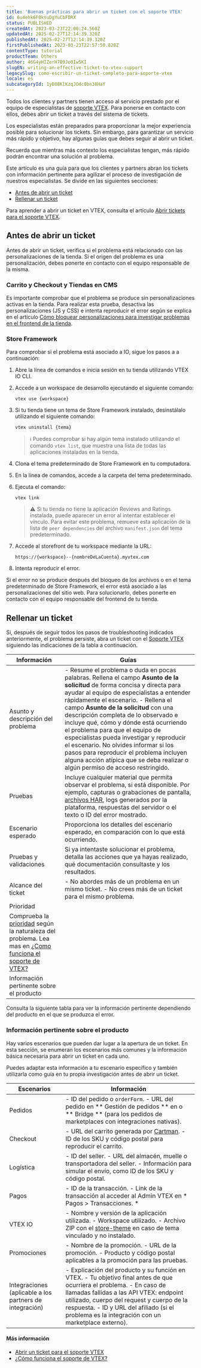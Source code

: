 ```yaml
---
title: 'Buenas prácticas para abrir un ticket con el soporte VTEX'
id: 6u4ehk6F0ksuDgYuCbFDRX
status: PUBLISHED
createdAt: 2023-03-23T22:00:24.560Z
updatedAt: 2025-02-27T12:14:39.320Z
publishedAt: 2025-02-27T12:14:39.320Z
firstPublishedAt: 2023-03-23T22:57:50.828Z
contentType: tutorial
productTeam: Others
author: 46G4yHIZerH7B9Jo0Iw5KI
slugEN: writing-an-effective-ticket-to-vtex-support
legacySlug: como-escribir-un-ticket-completo-para-soporte-vtex
locale: es
subcategoryId: 1yB08KlKzqJOdc0bn38HaY
---
```


Todos los clientes y partners tienen acceso al servicio prestado por el equipo de especialistas de [soporte VTEX](/es/faq/como-funciona-o-suporte-da-vtex--3kACEfni4m8Yxa1vnf2ebe). Para ponerse en contacto con ellos, debes abrir un ticket a través del sistema de tickets.

Los especialistas están preparados para proporcionar la mejor experiencia posible para solucionar los tickets. Sin embargo, para garantizar un servicio más rápido y objetivo, hay algunas guías que debes seguir al abrir un ticket.

Recuerda que mientras más contexto los especialistas tengan, más rápido podrán encontrar una solución al problema.

Este artículo es una guía para que los clientes y partners abran los tickets con información pertinente para agilizar el proceso de investigación de nuestros especialistas. Se divide en las siguientes secciones:

- [Antes de abrir un ticket](#antes-de-abrir-un-ticket)
- [Rellenar un ticket](#rellenar-un-ticket)

Para aprender a abrir un ticket en VTEX, consulta el artículo [Abrir tickets para el soporte VTEX](/es/tutorial/abrir-chamados-para-o-suporte-vtex--16yOEqpO32UQYygSmMSSAM).

## Antes de abrir un ticket

Antes de abrir un ticket, verifica si el problema está relacionado con las personalizaciones de la tienda. Si el origen del problema es una personalización, debes ponerte en contacto con el equipo responsable de la misma. 

### Carrito y Checkout y Tiendas en CMS

Es importante comprobar que el problema se produce sin personalizaciones activas en la tienda. Para realizar esta prueba, desactiva las personalizaciones (JS y CSS) e intenta reproducir el error según se explica en el artículo [Cómo bloquear personalizaciones para investigar problemas en el frontend de la tienda](/es/faq/como-bloquear-customizacoes-para-investigar-problemas-no-front-end-da-loja--5c1a4bvVK8rAvKLczhkCnY). 

### Store Framework
Para comprobar si el problema está asociado a IO, sigue los pasos a a continuación:

1.	Abre la línea de comandos e inicia sesión en tu tienda utilizando VTEX IO CLI.
2. Accede a un workspace de desarrollo ejecutando el siguiente comando:
    ```
    vtex use {workspace}
    ```
3.	Si tu tienda tiene un tema de Store Framework instalado, desinstálalo utilizando el siguiente comando:
    ```
    vtex uninstall {tema}
    ```
    > ℹ️ Puedes comprobar si hay algún tema instalado utilizando el comando `vtex list`, que muestra una lista de todas las aplicaciones instaladas en la tienda.
4.	Clona el tema predeterminado de Store Framework en tu computadora.
5.	En la línea de comandos, accede a la carpeta del tema predeterminado.
6.	Ejecuta el comando:

    ```
    vtex link
    ```

    > ⚠️ Si tu tienda no tiene la aplicación Reviews and Ratings instalada, puede aparecer un error al intentar establecer el vínculo. Para evitar este problema, remueve esta aplicación de la lista de `peer dependencies` del archivo `manifest.json` del tema predeterminado.

7.	Accede al storefront de tu workspace mediante la URL:
    ```
    https://{workspace}--{nombreDeLaCuenta}.myvtex.com
    ```
8.	Intenta reproducir el error.

Si el error no se produce después del bloqueo de los archivos o en el tema predeterminado de Store Framework, el error está asociado a las personalizaciones del sitio web. Para solucionarlo, debes ponerte en contacto con el equipo responsable del frontend de tu tienda.

## Rellenar un ticket

Si, después de seguir todos los pasos de troubleshooting indicados anteriormente, el problema persiste, abra un ticket con el [Soporte VTEX](/es/support?/cultureInfo=pt-br) siguiendo las indicaciones de la tabla a continuación.

| Información | Guías |
| ----------- | ----------- |
| Asunto y descripción del problema |  - Resume el problema o duda en pocas palabras. Rellena el campo **Asunto de la solicitud** de forma concisa y directa para ayudar al equipo de especialistas a entender rápidamente el escenario.   - Rellena el campo **Asunto de la solicitud** con una descripción completa de lo observado e incluye qué, cómo y dónde está ocurriendo el problema para que el equipo de especialistas pueda investigar y reproducir el escenario. No olvides informar si los pasos para reproducir el problema incluyen alguna acción atípica que se deba realizar o algún permiso de acceso restringido.   |
| Pruebas | Incluye cualquier material que permita observar el problema, si está disponible. Por ejemplo, capturas o grabaciones de pantalla, [archivos HAR](/es/tutorial/gerar-arquivo-har-para-debugar-problemas-na-loja--15xVlw8nuakk2k6Cao4k2Q), logs generados por la plataforma, respuestas del servidor o el texto o ID del error mostrado. |
| Escenario esperado | Proporciona los detalles del escenario esperado, en comparación con lo que está ocurriendo. |
| Pruebas y validaciones | Si ya intentaste solucionar el problema, detalla las acciones que ya hayas realizado, qué documentación consultaste y los resultados. |
| Alcance del ticket |  - No abordes más de un problema en un mismo ticket.   - No crees más de un ticket para el mismo problema.  |
| Prioridad | 
Comprueba la [prioridad](/es/faq/suporte-vtex-brasil--5q861sTw1n7H2BENOu7ls9#prioridade-de-chamados) según la naturaleza del problema. Lea mas en [¿Como funciona el soporte de VTEX?](/es/faq/como-funciona-el-soporte-de-vtex--3kACEfni4m8Yxa1vnf2ebe?&utm_source=autocomplete)|
 | Información pertinente sobre el producto | 
Consulta la siguiente tabla para ver la información pertinente dependiendo del producto en el que se produzca el error.

### Información pertinente sobre el producto

Hay varios escenarios que pueden dar lugar a la apertura de un ticket. En esta sección, se enumeran los escenarios más comunes y la información básica necesaria para abrir un ticket en cada uno.

Puedes adaptar esta información a tu escenario específico y también utilizarla como guía en tu propia investigación antes de abrir un ticket.

| Escenarios | Información |
| ----------- | ----------- |
| Pedidos |  - ID del pedido o ` orderForm `.   - URL del pedido en ** Gestión de pedidos ** en o ** Bridge ** (para los pedidos de marketplaces con integraciones nativas).  |
| Checkout |  - URL del carrito generada por [Cartman](/es/tutorial/configurar-o-cartman--1ACMTStZYkMqB0lTgwg451).   - ID de los SKU y código postal para reproducir el carrito. 
| Logística |  - ID del seller.   - URL del almacén, muelle o transportadora del seller.   - Información para simular el envío, como ID de los SKU y código postal.  |
| Pagos |  - ID de la transacción.   - Link de la transacción al acceder al Admin VTEX en * Pagos > Transacciones. * 
| VTEX IO |  - Nombre y versión de la aplicación utilizada.   - Workspace utilizado.   - Archivo ZIP con el [store-theme](https://developers.vtex.com/docs/guides/vtex-io-documentation-3-settingyourstoretheme) en caso de tema vinculado y no instalado.  |
| Promociones |  - Nombre de la promoción.   - URL de la promoción.   - Producto y código postal aplicables a la promoción para las pruebas.  |
| Integraciones (aplicable a los partners de integración) |  - Explicación del producto y su función en VTEX.   - Tu objetivo final antes de que ocurriera el problema.   - En caso de llamadas fallidas a las API VTEX: endpoint utilizado, cuerpo del request y cuerpo de la respuesta.   - ID y URL del afiliado (si el problema es la integración con un marketplace externo). 

#### Más información

- [Abrir un ticket para el soporte VTEX](/es/tutorial/abrir-chamados-para-o-suporte-vtex--16yOEqpO32UQYygSmMSSAM)
- [¿Cómo funciona el soporte de VTEX?](/es/faq/como-funciona-o-suporte-da-vtex--3kACEfni4m8Yxa1vnf2ebe)
